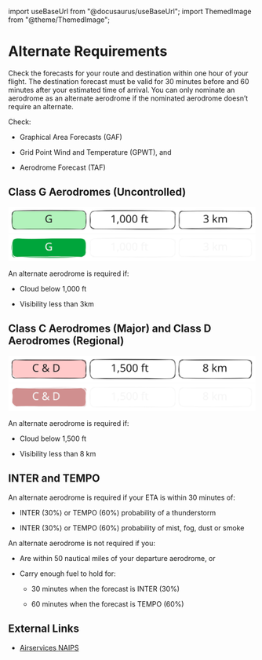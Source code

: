 import useBaseUrl from "@docusaurus/useBaseUrl";
import ThemedImage from "@theme/ThemedImage";

# Alternate Requirements

Check the forecasts for your route and destination within one hour of your flight. The destination forecast must be valid for 30 minutes before and 60 minutes after your estimated time of arrival. You can only nominate an aerodrome as an alternate aerodrome if the nominated aerodrome doesn’t require an alternate.

Check:

- Graphical Area Forecasts (GAF)

- Grid Point Wind and Temperature (GPWT), and

- Aerodrome Forecast (TAF)

## Class G Aerodromes (Uncontrolled)

![Class G Aerodromes (Uncontrolled)](./alternate-g_light.svg#light)![Class G Aerodromes (Uncontrolled)](./alternate-g_dark.svg#dark)

An alternate aerodrome is required if:

- Cloud below 1,000 ft

- Visibility less than 3km

## Class C Aerodromes (Major) and Class D Aerodromes (Regional)

![Class G Aerodromes (Uncontrolled)](./alternate-c-d_light.svg#light)![Class G Aerodromes (Uncontrolled)](./alternate-c-d_dark.svg#dark)

An alternate aerodrome is required if:

- Cloud below 1,500 ft

- Visibility less than 8 km

## INTER and TEMPO

An alternate aerodrome is required if your ETA is within 30 minutes of:

- INTER (30%) or TEMPO (60%) probability of a thunderstorm

- INTER (30%) or TEMPO (60%) probability of mist, fog, dust or smoke

An alternate aerodrome is not required if you:

- Are within 50 nautical miles of your departure aerodrome, or

- Carry enough fuel to hold for:

  - 30 minutes when the forecast is INTER (30%)

  - 60 minutes when the forecast is TEMPO (60%)

## External Links

- [Airservices NAIPS](https://www.airservicesaustralia.com/naips/)
